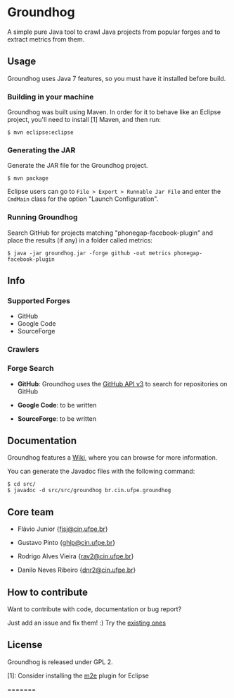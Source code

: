 # Groundhog

A simple pure Java tool to crawl Java projects from popular forges and to extract metrics from them.

## Usage

Groundhog uses Java 7 features, so you must have it installed before build.

### Building in your machine

Groundhog was built using Maven. In order for it to behave like an Eclipse project, you'll need to install [1] Maven, and then run:

```
$ mvn eclipse:eclipse
```

### Generating the JAR

Generate the JAR file for the Groundhog project.

```
$ mvn package
```

Eclipse users can go to `File > Export > Runnable Jar File` and enter the `CmdMain` class for the option "Launch Configuration".

### Running Groundhog

Search GitHub for projects matching "phonegap-facebook-plugin" and place the results (if any) in a folder called metrics:

```shell
$ java -jar groundhog.jar -forge github -out metrics phonegap-facebook-plugin
```

## Info

### Supported Forges

* GitHub
* Google Code
* SourceForge

### Crawlers

### Forge Search

* **GitHub**:
Groundhog uses the [GitHub API v3] to search for repositories on GitHub

* **Google Code**:
to be written

* **SourceForge**:
to be written

## Documentation

Groundhog features a [Wiki], where you can browse for more information.

You can generate the Javadoc files with the following command:

```
$ cd src/
$ javadoc -d src/src/groundhog br.cin.ufpe.groundhog
```

## Core team

* Flávio Junior {fjsj@cin.ufpe.br}

* Gustavo Pinto {ghlp@cin.ufpe.br}

* Rodrigo Alves Vieira {rav2@cin.ufpe.br}

* Danilo Neves Ribeiro {dnr2@cin.ufpe.br}

## How to contribute

Want to contribute with code, documentation or bug report?

Just add an issue and fix them! :)
Try the [existing ones](https://github.com/spgroup/groundhog/issues)

## License

Groundhog is released under GPL 2.

[1]: Consider installing the [m2e] plugin for Eclipse

[GitHub API v3]: http://developer.github.com/
[m2e]: http://eclipse.org/m2e/
[Wiki]: https://github.com/spgroup/groundhog/wiki
=======